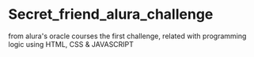 # Secret_friend_alura_challenge
from alura's oracle courses the first challenge, related with programming logic using HTML, CSS &amp; JAVASCRIPT
